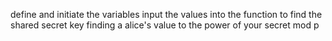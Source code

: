 define and initiate the variables
input the values into the function to find the shared secret key finding a
    alice's value to the power of your secret mod p